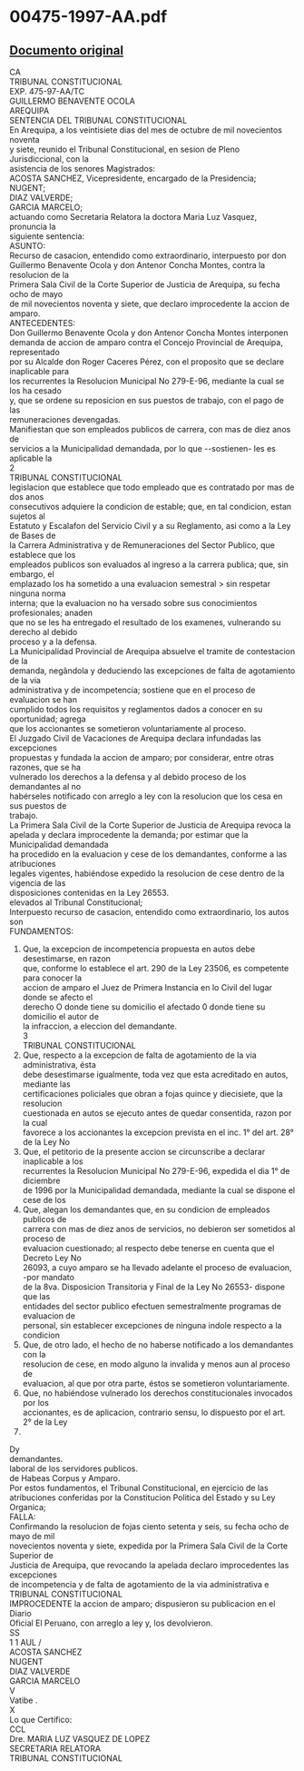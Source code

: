 
00475-1997-AA.pdf
=================
  
[Documento original](https://tc.gob.pe/jurisprudencia/1998/00475-1997-AA.pdf)  
---  
CA  
TRIBUNAL CONSTITUCIONAL  
EXP. 475-97-AA/TC  
GUILLERMO BENAVENTE OCOLA  
AREQUIPA  
SENTENCIA DEL TRIBUNAL CONSTITUCIONAL  
En Arequipa, a los veintisiete dias del mes de octubre de mil novecientos noventa  
y siete, reunido el Tribunal Constitucional, en sesion de Pleno Jurisdiccional, con la  
asistencia de los senores Magistrados:  
ACOSTA SANCHEZ, Vicepresidente, encargado de la Presidencia;  
NUGENT;  
DIAZ VALVERDE;  
GARCIA MARCELO;  
actuando como Secretaria Relatora la doctora Maria Luz Vasquez, pronuncia la  
siguiente sentencia:  
ASUNTO:  
Recurso de casacion, entendido como extraordinario, interpuesto por don  
Guillermo Benavente Ocola y don Antenor Concha Montes, contra la resolucion de la  
Primera Sala Civil de la Corte Superior de Justicia de Arequipa, su fecha ocho de mayo  
de mil novecientos noventa y siete, que declaro improcedente la accion de amparo.  
ANTECEDENTES:  
Don Guillermo Benavente Ocola y don Antenor Concha Montes interponen  
demanda de accion de amparo contra el Concejo Provincial de Arequipa, representado  
por su Alcalde don Roger Caceres Pérez, con el proposito que se declare inaplicable para  
los recurrentes la Resolucion Municipal No 279-E-96, mediante la cual se los ha cesado  
y, que se ordene su reposicion en sus puestos de trabajo, con el pago de las  
remuneraciones devengadas.  
Manifiestan que son empleados publicos de carrera, con mas de diez anos de  
servicios a la Municipalidad demandada, por lo que --sostienen- les es aplicable la  
2  
TRIBUNAL CONSTITUCIONAL  
legislacion que establece que todo empleado que es contratado por mas de dos anos  
consecutivos adquiere la condicion de estable; que, en tal condicion, estan sujetos al  
Estatuto y Escalafon del Servicio Civil y a su Reglamento, asi como a la Ley de Bases de  
la Carrera Administrativa y de Remuneraciones del Sector Publico, que establece que los  
empleados publicos son evaluados al ingreso a la carrera publica; que, sin embargo, el  
emplazado los ha sometido a una evaluacion semestral > sin respetar ninguna norma  
interna; que la evaluacion no ha versado sobre sus conocimientos profesionales; anaden  
que no se les ha entregado el resultado de los examenes, vulnerando su derecho al debido  
proceso y a la defensa.  
La Municipalidad Provincial de Arequipa absuelve el tramite de contestacion de la  
demanda, negândola y deduciendo las excepciones de falta de agotamiento de la via  
administrativa y de incompetencia; sostiene que en el proceso de evaluacion se han  
cumplido todos los requisitos y reglamentos dados a conocer en su oportunidad; agrega  
que los accionantes se sometieron voluntariamente al proceso.  
El Juzgado Civil de Vacaciones de Arequipa declara infundadas las excepciones  
propuestas y fundada la accion de amparo; por considerar, entre otras razones, que se ha  
vulnerado los derechos a la defensa y al debido proceso de los demandantes al no  
habérseles notificado con arreglo a ley con la resolucion que los cesa en sus puestos de  
trabajo.  
La Primera Sala Civil de la Corte Superior de Justicia de Arequipa revoca la  
apelada y declara improcedente la demanda; por estimar que la Municipalidad demandada  
ha procedido en la evaluacion y cese de los demandantes, conforme a las atribuciones  
legales vigentes, habiéndose expedido la resolucion de cese dentro de la vigencia de las  
disposiciones contenidas en la Ley 26553.  
elevados al Tribunal Constitucional;  
Interpuesto recurso de casacion, entendido como extraordinario, los autos son  
FUNDAMENTOS:  
1. Que, la excepcion de incompetencia propuesta en autos debe desestimarse, en razon  
que, conforme lo establece el art. 290 de la Ley 23506, es competente para conocer la  
accion de amparo el Juez de Primera Instancia en lo Civil del lugar donde se afecto el  
derecho O donde tiene su domicilio el afectado 0 donde tiene su domicilio el autor de  
la infraccion, a eleccion del demandante.  
3  
TRIBUNAL CONSTITUCIONAL  
2. Que, respecto a la excepcion de falta de agotamiento de la via administrativa, ésta  
debe desestimarse igualmente, toda vez que esta acreditado en autos, mediante las  
certificaciones policiales que obran a fojas quince y diecisiete, que la resolucion  
cuestionada en autos se ejecuto antes de quedar consentida, razon por la cual  
favorece a los accionantes la excepcion prevista en el inc. 1° del art. 28° de la Ley No  
3. Que, el petitorio de la presente accion se circunscribe a declarar inaplicable a los  
recurrentes la Resolucion Municipal No 279-E-96, expedida el dia 1° de diciembre  
de 1996 por la Municipalidad demandada, mediante la cual se dispone el cese de los  
4. Que, alegan los demandantes que, en su condicion de empleados publicos de  
carrera con mas de diez anos de servicios, no debieron ser sometidos al proceso de  
evaluacion cuestionado; al respecto debe tenerse en cuenta que el Decreto Ley No  
26093, a cuyo amparo se ha llevado adelante el proceso de evaluacion, -por mandato  
de la 8va. Disposicion Transitoria y Final de la Ley No 26553- dispone que las  
entidades del sector publico efectuen semestralmente programas de evaluacion de  
personal, sin establecer excepciones de ninguna indole respecto a la condicion  
5. Que, de otro lado, el hecho de no haberse notificado a los demandantes con la  
resolucion de cese, en modo alguno la invalida y menos aun al proceso de  
evaluacion, al que por otra parte, éstos se sometieron voluntariamente.  
6. Que, no habiéndose vulnerado los derechos constitucionales invocados por los  
accionantes, es de aplicacion, contrario sensu, lo dispuesto por el art. 2° de la Ley  
23506.  
Dy  
demandantes.  
laboral de los servidores publicos.  
de Habeas Corpus y Amparo.  
Por estos fundamentos, el Tribunal Constitucional, en ejercicio de las  
atribuciones conferidas por la Constitucion Politica del Estado y su Ley Organica;  
FALLA:  
Confirmando la resolucion de fojas ciento setenta y seis, su fecha ocho de mayo de mil  
novecientos noventa y siete, expedida por la Primera Sala Civil de la Corte Superior de  
Justicia de Arequipa, que revocando la apelada declaro improcedentes las excepciones  
de incompetencia y de falta de agotamiento de la via administrativa e  
TRIBUNAL CONSTITUCIONAL  
IMPROCEDENTE la accion de amparo; dispusieron su publicacion en el Diario  
Oficial El Peruano, con arreglo a ley y, los devolvieron.  
SS  
1 1 AUL /  
ACOSTA SANCHEZ  
NUGENT  
DIAZ VALVERDE  
GARCIA MARCELO  
V  
Vatibe .  
X  
Lo que Certifico:  
CCL  
Dre. MARIA LUZ VASQUEZ DE LOPEZ  
SECRETARIA RELATORA  
TRIBUNAL CONSTITUCIONAL